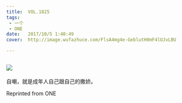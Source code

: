 ```yaml
---
title:	VOL.1825
tags:
 - 一个
 - ONE
date:	2017/10/5 1:40:49
cover:	http://image.wufazhuce.com/FlsA4mg4e-GeblutH0mF4lUJvLBU

---
```

![](http://image.wufazhuce.com/FlsA4mg4e-GeblutH0mF4lUJvLBU)
---

自嘲，就是成年人自己跟自己的撒娇。
 
Reprinted from ONE
